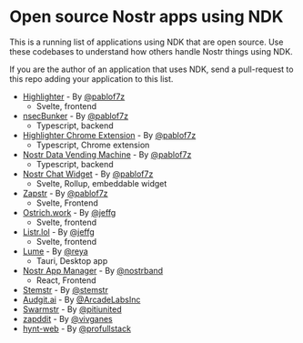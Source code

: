 # Open source Nostr apps using NDK

This is a running list of applications using NDK that are open source. Use these codebases to understand
how others handle Nostr things using NDK.

If you are the author of an application that uses NDK, send a pull-request to this repo adding your application
to this list.

-   [Highlighter](https://github.com/kind-0/highlighter) - By [@pablof7z](https://njump.me/npub1l2vyh47mk2p0qlsku7hg0vn29faehy9hy34ygaclpn66ukqp3afqutajft)
    -   Svelte, frontend
-   [nsecBunker](https://github.com/kind-0/nsecbunkerd) - By [@pablof7z](https://njump.me/npub1l2vyh47mk2p0qlsku7hg0vn29faehy9hy34ygaclpn66ukqp3afqutajft)
    -   Typescript, backend
-   [Highlighter Chrome Extension](https://github.com/pablof7z/highlighter-chrome-extension/) - By [@pablof7z](https://njump.me/npub1l2vyh47mk2p0qlsku7hg0vn29faehy9hy34ygaclpn66ukqp3afqutajft)
    -   Typescript, Chrome extension
-   [Nostr Data Vending Machine](https://github.com/pablof7z/nostr-data-vending-machine) - By [@pablof7z](https://njump.me/npub1l2vyh47mk2p0qlsku7hg0vn29faehy9hy34ygaclpn66ukqp3afqutajft)
    -   Typescript, backend
-   [Nostr Chat Widget](https://github.com/pablof7z/nostr-chat-widget) - By [@pablof7z](https://njump.me/npub1l2vyh47mk2p0qlsku7hg0vn29faehy9hy34ygaclpn66ukqp3afqutajft)
    -   Svelte, Rollup, embeddable widget
-   [Zapstr](https://github.com/pablof7z/nostr-chat-widget) - By [@pablof7z](https://njump.me/npub1l2vyh47mk2p0qlsku7hg0vn29faehy9hy34ygaclpn66ukqp3afqutajft)
    -   Svelte, Frontend
-   [Ostrich.work](https://github.com/erskingardner/ostrich.work) - By [@jeffg](https://njump.me/npub1zuuajd7u3sx8xu92yav9jwxpr839cs0kc3q6t56vd5u9q033xmhsk6c2uc)
    -   Svelte, frontend
-   [Listr.lol](https://github.com/erskingardner/listr) - By [@jeffg](https://njump.me/npub1zuuajd7u3sx8xu92yav9jwxpr839cs0kc3q6t56vd5u9q033xmhsk6c2uc)
    -   Svelte, frontend
-   [Lume](https://github.com/luminous-devs/lume) - By [@reya](https://njump.me/npub1zfss807aer0j26mwp2la0ume0jqde3823rmu97ra6sgyyg956e0s6xw445)
    -   Tauri, Desktop app
-   [Nostr App Manager](https://github.com/nostrband/nostr-app-manager) - By [@nostrband](https://njump.me/npub1wc4rc9wxl2gfzxl384g0cw3f79nrms0sfdpe02y7aasy7c3we4sqd0qywr)
    -   React, Frontend
-   [Stemstr](https://github.com/stemstr/Client) - By [@stemstr](https://njump.me/npub1stemstrls4f5plqeqkeq43gtjhtycuqd9w25v5r5z5ygaq2n2sjsd6mul5)
-   [Audgit.ai](https://github.com/ArcadeLabsInc/audgit.ai) - By [@ArcadeLabsInc](https://njump.me/npub1tlv67m7xvlyplzexuynmfpguvyet0sjffce3y8vu0suuyuwgzauqjk7fdm)
-   [Swarmstr](https://github.com/ptrio42/swarmstr.com) - By [@pitiunited](https://njump.me/npub178umpxtdflcm7a08nexvs4mu384kx0ngg9w8ltm5eut6q7lcp0vq05qrg4)
-   [zapddit](https://github.com/vivganes/zapddit) - By [@vivganes](https://njump.me/npub1ltx67888tz7lqnxlrg06x234vjnq349tcfyp52r0lstclp548mcqnuz40t)
-   [hynt-web](https://github.com/profullstack/hynt-web) - By [@profullstack](https://profullstack.com)